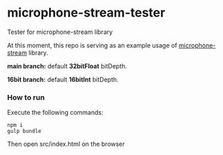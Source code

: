 # microphone-stream-tester
Tester for microphone-stream library

At this moment, this repo is serving as an example usage of [microphone-stream](https://github.com/microphone-stream/microphone-stream) library.

**main branch:** default **32bitFloat** bitDepth.

**16bit branch:** default **16bitInt** bitDepth.

### How to run

Execute the following commands:
```
npm i
gulp bundle
```

Then open src/index.html on the browser
